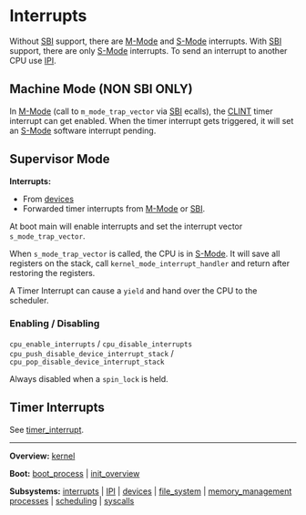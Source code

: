 # Interrupts

Without [SBI](../../riscv/SBI.md) support, there are [M-Mode](../../riscv/M-mode.md) and [S-Mode](../../riscv/S-mode.md) interrupts.
With [SBI](../../riscv/SBI.md) support, there are only [S-Mode](../../riscv/S-mode.md) interrupts.
To send an interrupt to another CPU use [IPI](IPI.md).

## Machine Mode (NON SBI ONLY)

In [M-Mode](../../riscv/M-mode.md) (call to `m_mode_trap_vector` via [SBI](../../riscv/SBI.md) ecalls), the [CLINT](../../riscv/CLINT.md) timer interrupt can get enabled.
When the timer interrupt gets triggered, it will set an [S-Mode](../../riscv/S-mode.md) software interrupt pending.


## Supervisor Mode

**Interrupts:**
- From [devices](../devices/devices.md)
- Forwarded timer interrupts from [M-Mode](../../riscv/M-mode.md) or [SBI](../../riscv/SBI.md).

At boot main will enable interrupts and set the interrupt vector `s_mode_trap_vector`.

When `s_mode_trap_vector` is called, the CPU is in [S-Mode](../../riscv/S-mode.md). It will save all registers on the stack, call `kernel_mode_interrupt_handler` and return after restoring the registers.

A Timer Interrupt can cause a `yield` and hand over the CPU to the scheduler.

### Enabling / Disabling

`cpu_enable_interrupts` / `cpu_disable_interrupts`
`cpu_push_disable_device_interrupt_stack` / `cpu_pop_disable_device_interrupt_stack`

Always disabled when a `spin_lock` is held.


## Timer Interrupts

See [timer_interrupt](timer_interrupt.md).


---
**Overview:** [kernel](../kernel.md)

**Boot:** [boot_process](../overview/boot_process.md) | [init_overview](../overview/init_overview.md)

**Subsystems:** [interrupts](interrupts.md) | [IPI](IPI.md) | [devices](../devices/devices.md) | [file_system](../file_system/file_system.md) | [memory_management](../mm/memory_management.md)
[processes](../processes/processes.md) | [scheduling](../processes/scheduling.md) | [syscalls](../syscalls/syscalls.md)
